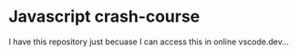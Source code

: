 # Javascript crash-course
I have this repository just becuase I can access this in online vscode.dev...

